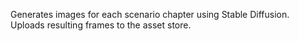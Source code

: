 Generates images for each scenario chapter using Stable Diffusion.
Uploads resulting frames to the asset store.
